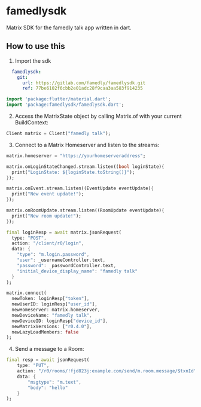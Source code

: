 # famedlysdk

Matrix SDK for the famedly talk app written in dart.

## How to use this

1. Import the sdk

```yaml
  famedlysdk:
    git:
      url: https://gitlab.com/famedly/famedlysdk.git
      ref: 77be6102f6cbb2e01adc28f9caa3aa583f914235
```

```dart
import 'package:flutter/material.dart';
import 'package:famedlysdk/famedlysdk.dart';

```

2. Access the MatrixState object by calling Matrix.of with your current BuildContext:

```dart
Client matrix = Client("famedly talk");
```

3. Connect to a Matrix Homeserver and listen to the streams:

```dart
matrix.homeserver = "https://yourhomeserveraddress";

matrix.onLoginStateChanged.stream.listen((bool loginState){ 
  print("LoginState: ${loginState.toString()}");
});

matrix.onEvent.stream.listen((EventUpdate eventUpdate){ 
  print("New event update!");
});

matrix.onRoomUpdate.stream.listen((RoomUpdate eventUpdate){ 
  print("New room update!");
});

final loginResp = await matrix.jsonRequest(
  type: "POST",
  action: "/client/r0/login",
  data: {
    "type": "m.login.password",
    "user": _usernameController.text,
    "password": _passwordController.text,
    "initial_device_display_name": "famedly talk"
  }
);

matrix.connect(
  newToken: loginResp["token"],
  newUserID: loginResp["user_id"],
  newHomeserver: matrix.homeserver,
  newDeviceName: "famedly talk",
  newDeviceID: loginResp["device_id"],
  newMatrixVersions: ["r0.4.0"],
  newLazyLoadMembers: false
);
```

4. Send a message to a Room:

```dart
final resp = await jsonRequest(
    type: "PUT",
    action: "/r0/rooms/!fjd823j:example.com/send/m.room.message/$txnId",
    data: {
        "msgtype": "m.text",
        "body": "hello"
    }
);
```